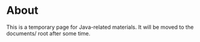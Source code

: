 # About

This is a temporary page for Java-related materials. It will be moved to the documents/ root after some time.
